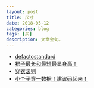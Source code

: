 ```yaml
---
layout: post
title: 尺寸
date: 2018-05-12
categories: blog
tags: [买]
description: 文章金句。
---
```


- [defactostandard](http://www.defactostandard.co.jp/auction/kitake_guide/womens_156_160.html)
- [裙子最长和最短最显身高！](http://www.lukou.com/userfeed/2347644)
- [穿衣法则](http://www.lukou.com/userfeed/6298725)
- [小个子穿一数据！建议码起来！](http://www.lukou.com/userfeed/19451356)
